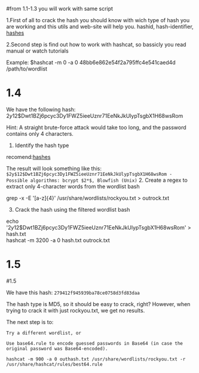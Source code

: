 #from 1.1-1.3 you will work with same script

1.First of all to crack the hash you should know with wich type of hash you are working and this utils and web-site will help you.
hashid, hash-identifier, [hashes](https://hashes.com/en/tools/hash_identifier)

2.Second step is find out how to work with hashcat, so bassicly you read manual or watch tutorials

Example:
$hashcat -m 0 -a 0 48bb6e862e54f2a795ffc4e541caed4d  /path/to/wordlist 

# 1.4
We have the following hash:
$2y$12$Dwt1BZj6pcyc3Dy1FWZ5ieeUznr71EeNkJkUlypTsgbX1H68wsRom

Hint: A straight brute-force attack would take too long, and the password contains only 4 characters.
1. Identify the hash type

recomend:[hashes](https://hashes.com/en/tools/hash_identifier)

The result will look something like this:```
$2y$12$Dwt1BZj6pcyc3Dy1FWZ5ieeUznr71EeNkJkUlypTsgbX1H68wsRom - Possible algorithms: bcrypt $2*$, Blowfish (Unix)```
2. Create a regex to extract only 4-character words from the wordlist
bash

grep -x -E '[a-z]{4}' /usr/share/wordlists/rockyou.txt > outrock.txt

3. Crack the hash using the filtered wordlist
bash

echo '$2y$12$Dwt1BZj6pcyc3Dy1FWZ5ieeUznr71EeNkJkUlypTsgbX1H68wsRom' > hash.txt  
hashcat -m 3200 -a 0 hash.txt outrock.txt
# 1.5

#1.5

We have this hash:
`279412f945939ba78ce0758d3fd83daa`

The hash type is MD5, so it should be easy to crack, right?
However, when trying to crack it with just rockyou.txt, we get no results.

The next step is to:

    Try a different wordlist, or

    Use base64.rule to encode guessed passwords in Base64 (in case the original password was Base64-encoded).

`hashcat -m 900 -a 0 outhash.txt /usr/share/wordlists/rockyou.txt -r /usr/share/hashcat/rules/best64.rule`
